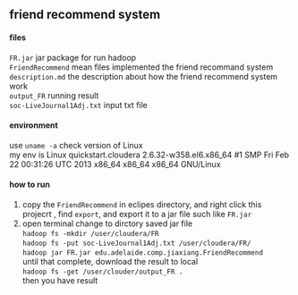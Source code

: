 ## friend recommend system
#### files
`FR.jar`  jar package for run hadoop <br>
`FriendRecommend` mean files implemented the friend recommand system<br>
`description.md` the description about how the friend recommend system work<br>
`output_FR` running result<br>
`soc-LiveJournal1Adj.txt` input txt file<br>

#### environment
use `uname -a` check version of Linux<br>
my env is Linux quickstart.cloudera 2.6.32-w358.el6.x86_64 #1 SMP Fri Feb 22 00:31:26 UTC 2013 x86_64 x86_64 x86_64 GNU/Linux<br>

#### how to run
1. copy the `FriendRecommend` in eclipes directory, and right click this projecrt , find `export`, and export it to a jar file such like `FR.jar`<br>
2. open terminal change to dirctory saved jar file<br>
`hadoop fs -mkdir /user/cloudera/FR`<br>
`hadoop fs -put soc-LiveJournal1Adj.txt /user/cloudera/FR/`<br>
`hadoop jar FR.jar edu.adelaide.comp.jiaxiang.FriendRecommend`<br>
until that complete, download the result to local<br>
`hadoop fs -get /user/clouder/output_FR .`<br> then you have result